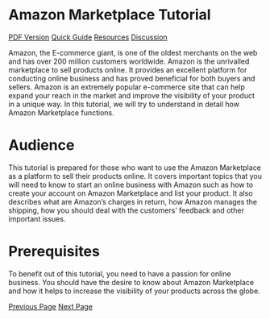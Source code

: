 # Amazon Marketplace Tutorial
[PDF Version](../amazon_marketplace/amazon_marketplace_pdf_version.md)
[Quick Guide](../amazon_marketplace/amazon_marketplace_quick_guide.md)
[Resources](../amazon_marketplace/amazon_marketplace_useful_resources.md)
[Discussion](../amazon_marketplace/amazon_marketplace_discussion.md)

Amazon, the E-commerce giant, is one of the oldest merchants on the web and has over 200 million customers worldwide. Amazon is the unrivalled marketplace to sell products online. It provides an excellent platform for conducting online business and has proved beneficial for both buyers and sellers. Amazon is an extremely popular e-commerce site that can help expand your reach in the market and improve the visibility of your product in a unique way. In this tutorial, we will try to understand in detail how Amazon Marketplace functions.

# Audience
This tutorial is prepared for those who want to use the Amazon Marketplace as a platform to sell their products online. It covers important topics that you will need to know to start an online business with Amazon such as how to create your account on Amazon Marketplace and list your product. It also describes what are Amazon’s charges in return, how Amazon manages the shipping, how you should deal with the customers’ feedback and other important issues.

# Prerequisites
To benefit out of this tutorial, you need to have a passion for online business. You should have the desire to know about Amazon Marketplace and how it helps to increase the visibility of your products across the globe.


[Previous Page](../amazon_marketplace/index.md) [Next Page](../amazon_marketplace/why_amazon_marketplace.md) 

